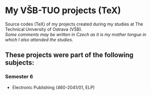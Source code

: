 # My VŠB-TUO projects (TeX)
Source codes (TeX) of my projects created during my studies at The Technical University of Ostrava (VŠB).\
*Some comments may be written in Czech as it is my mother tongue in which I also attended the studies.*

## These projects were part of the following subjects:
### Semester 6
- Electronic Publishing (460-2041/01, ELP)
